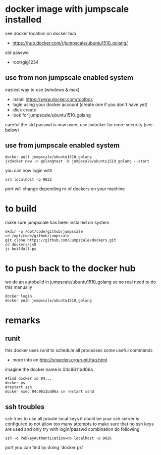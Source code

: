 
# docker image with jumpscale installed

see docker location on docker hub
- https://hub.docker.com/r/jumpscale/ubuntu1510_golang/

std passwd
- root/gig1234

## use from non jumpscale enabled system

easiest way to use (windows & max)
- install https://www.docker.com/toolbox
- login using your docker account (create one if you don't have yet)
- click create
- look for jumpscale/ubuntu1510_golang

careful the std passwd is now used, use jsdocker for more security (see below)

## use from jumpscale enabled system

```
docker pull jumpscale/ubuntu1510_golang
jsdocker new -n golangtest -b jumpscale/ubuntu1510_golang --start
```

you can now login with
```
ssh localhost -p 9022
```
port will change depending nr of dockers on your machine

# to build
make sure jumpscale has been installed on system
```
mkdir -p /opt/code/github/jumpscale
cd /opt/code/github/jumpscale
git clone https://github.com/Jumpscale/dockers.git
cd dockers/js8
js buildall.py
```

# to push back to the docker hub

we do an autobuild in jumpscale/ubuntu1510_golang so no real need to do this manually
```
docker login
docker push jumpscale/ubuntu1510_golang
```

# remarks

## runit

this docker uses runit to schedule all processes some useful commands
- more info on http://smarden.org/runit/faq.html

imagine the docker name is 04c9611bd06a
```
#find docker id 04...
docker ps 
#restart ssh
docker exec 04c9611bd06a sv restart sshd
```

## ssh troubles

ssh tries to use all private local keys
it could be your ssh server is configured to not allow too many attempts
to make sure that no ssh keys are used and only try with login/passwd combination do following
```
ssh -o PubkeyAuthentication=no localhost -p 9026
```
port you can find by doing 'docker ps'


